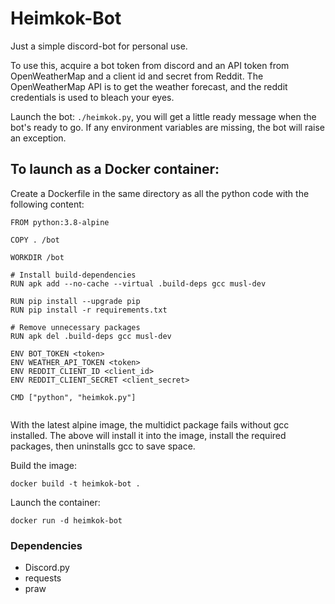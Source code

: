 # Heimkok-Bot
Just a simple discord-bot for personal use.

To use this, acquire a bot token from discord and an API token from OpenWeatherMap and a client id and secret from Reddit. The OpenWeatherMap API is to get the weather forecast, and the reddit credentials is used to bleach your eyes.

Launch the bot: `./heimkok.py`, you will get a little ready message when the bot's ready to go. If any environment variables are missing, the bot will raise an exception.

## To launch as a Docker container:
Create a Dockerfile in the same directory as all the python code with the following content:
```
FROM python:3.8-alpine

COPY . /bot

WORKDIR /bot

# Install build-dependencies
RUN apk add --no-cache --virtual .build-deps gcc musl-dev

RUN pip install --upgrade pip
RUN pip install -r requirements.txt

# Remove unnecessary packages
RUN apk del .build-deps gcc musl-dev

ENV BOT_TOKEN <token>
ENV WEATHER_API_TOKEN <token>
ENV REDDIT_CLIENT_ID <client_id>
ENV REDDIT_CLIENT_SECRET <client_secret>

CMD ["python", "heimkok.py"]


```
With the latest alpine image, the multidict package fails without gcc installed. The above will install it into the image, install the required packages, then uninstalls gcc to save space.

Build the image:
```
docker build -t heimkok-bot .
```
Launch the container:
```
docker run -d heimkok-bot
```

### Dependencies
- Discord.py
- requests
- praw
